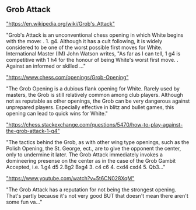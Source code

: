 <h2>Grob Attack</h2>
<p><a href="https://en.wikipedia.org/wiki/Grob's_Attack">"https://en.wikipedia.org/wiki/Grob's_Attack"</a></p>

<p>"Grob's Attack is an unconventional chess opening in which White begins with the move: . 1. g4. Although it has a cult following, it is widely considered to be one of the worst possible first moves for White. International Master (IM) John Watson writes, "As far as I can tell, 1 g4 is competitive with 1 h4 for the honour of being White's worst first move. . Against an informed or skilled ..." </p>

<p><a href="https://www.chess.com/openings/Grob-Opening">"https://www.chess.com/openings/Grob-Opening"</a></p>

<p>"The Grob Opening is a dubious flank opening for White. Rarely used by masters, the Grob is still relatively common among club players. Although not as reputable as other openings, the Grob can be very dangerous against unprepared players. Especially effective in blitz and bullet games, this opening can lead to quick wins for White." </p>

<p><a href="https://chess.stackexchange.com/questions/5470/how-to-play-against-the-grob-attack-1-g4">"https://chess.stackexchange.com/questions/5470/how-to-play-against-the-grob-attack-1-g4"</a></p>

<p>"The tactics behind the Grob, as with other wing type openings, such as the Polish Opening, the St. George, ect., are to give the opponent the center, only to undermine it later. The Grob Attack immediately invokes a domineering presense on the center as in the case of the Grob Gambit Accepted, i.e. 1.g4 d5 2.Bg2 Bxg4 3. c4 c6 4. cxd4 cxd4 5. Qb3..." </p>

<p><a href="https://www.youtube.com/watch?v=5t6CN028XqM">"https://www.youtube.com/watch?v=5t6CN028XqM"</a></p>

<p>"The Grob Attack has a reputation for not being the strongest opening. That's partly because it's not very good BUT that doesn't mean there aren't some fun va..." </p>

